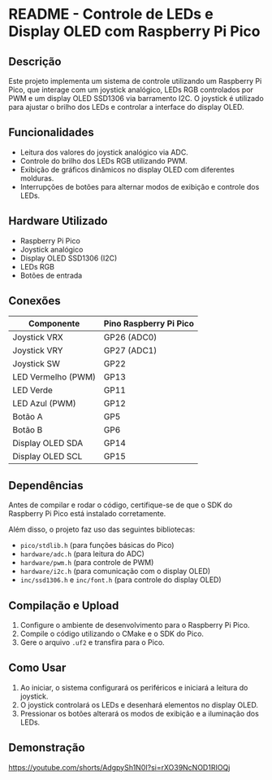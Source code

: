 # README - Controle de LEDs e Display OLED com Raspberry Pi Pico

## Descrição
Este projeto implementa um sistema de controle utilizando um Raspberry Pi Pico, que interage com um joystick analógico, LEDs RGB controlados por PWM e um display OLED SSD1306 via barramento I2C. O joystick é utilizado para ajustar o brilho dos LEDs e controlar a interface do display OLED.

## Funcionalidades
- Leitura dos valores do joystick analógico via ADC.
- Controle do brilho dos LEDs RGB utilizando PWM.
- Exibição de gráficos dinâmicos no display OLED com diferentes molduras.
- Interrupções de botões para alternar modos de exibição e controle dos LEDs.

## Hardware Utilizado
- Raspberry Pi Pico
- Joystick analógico
- Display OLED SSD1306 (I2C)
- LEDs RGB
- Botões de entrada

## Conexões
| Componente | Pino Raspberry Pi Pico |
|------------|------------------------|
| Joystick VRX | GP26 (ADC0) |
| Joystick VRY | GP27 (ADC1) |
| Joystick SW  | GP22 |
| LED Vermelho (PWM) | GP13 |
| LED Verde | GP11 |
| LED Azul (PWM) | GP12 |
| Botão A | GP5 |
| Botão B | GP6 |
| Display OLED SDA | GP14 |
| Display OLED SCL | GP15 |

## Dependências
Antes de compilar e rodar o código, certifique-se de que o SDK do Raspberry Pi Pico está instalado corretamente.

Além disso, o projeto faz uso das seguintes bibliotecas:
- `pico/stdlib.h` (para funções básicas do Pico)
- `hardware/adc.h` (para leitura do ADC)
- `hardware/pwm.h` (para controle de PWM)
- `hardware/i2c.h` (para comunicação com o display OLED)
- `inc/ssd1306.h` e `inc/font.h` (para controle do display OLED)

## Compilação e Upload
1. Configure o ambiente de desenvolvimento para o Raspberry Pi Pico.
2. Compile o código utilizando o CMake e o SDK do Pico.
3. Gere o arquivo `.uf2` e transfira para o Pico.

## Como Usar
1. Ao iniciar, o sistema configurará os periféricos e iniciará a leitura do joystick.
2. O joystick controlará os LEDs e desenhará elementos no display OLED.
3. Pressionar os botões alterará os modos de exibição e a iluminação dos LEDs.

## Demonstração
https://youtube.com/shorts/AdgpySh1N0I?si=rXO39NcNOD1RIOQj

